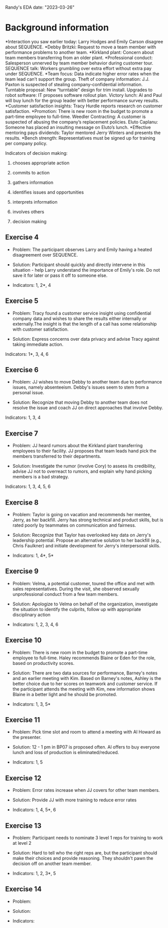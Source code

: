 Randy's EDA
date: "2023-03-26"

# Background information 

*Interaction you saw earlier today: Larry Hodges and Emily Carson disagree about SEQUENCE.
*Debby Britzki: Request to move a team member with performance problems to another team.
*Kirkland plant: Concern about team members transferring from an older plant.
*Professional conduct: Salesperson unnerved by team member behavior during customer tour.
SEQUENCE talk: Workers grumbling over extra effort without extra pay under SEQUENCE.
*Team focus: Data indicate higher error rates when the team lead can’t support the group.
Theft of company information: J.J. Paxton is suspected of stealing company-confidential information.
Turntable proposal: New “turntable” design for trim install.
Upgrades to robot software: IT proposes software rollout plan.
Victory lunch: Al and Paul will buy lunch for the group leader with better performance survey results.
*Customer satisfaction insights: Tracy Hurdle reports research on customer satisfaction.
*Promotion: There is new room in the budget to promote a part-time employee to full-time.
Weedler Contracting: A customer is suspected of abusing the company’s replacement policies.
Eluto Caplanu: Someone has placed an insulting message on Eluto’s lunch.
*Effective mentoring pays dividends: Taylor mentored Jerry Winters and presents the results.
*Bench strength: Representatives must be signed up for training per company policy.

Indicators of decision making: 

1. chooses appropriate action
2. commits to action
3. gathers information
4. identifies issues and opportunities
5. interprets information
6. involves others

7. decision making

## Exercise 4

- Problem: The participant observes Larry and Emily having a heated disagreement over SEQUENCE.

- Solution: Participant should quickly and directly intervene in this situation - help Larry understand the importance of Emily's role. Do not save it for later or pass it off to someone else.

- Indicators: 1, 2*, 4

## Exercise 5

- Problem: Tracy found a customer service insight using confidential company data and wishes to share the results either internally or externally.The insight is that the length of a call has some relationship with customer satisfaction.

- Solution: Express concerns over data privacy and advise Tracy against taking immediate action.

Indicators: 1*, 3, 4, 6

## Exercise 6

- Problem: JJ wishes to move Debby to another team due to performance issues, namely absenteeism. Debby's issues seem to stem from a personal issue.

- Solution: Recognize that moving Debby to another team does not resolve the issue and coach JJ on direct approaches that involve Debby.

Indicators: 1, 3, 4

## Exercise 7

- Problem: JJ heard rumors about the Kirkland plant transferring employees to their facility. JJ proposes that team leads hand pick the members transferred to their departments.

- Solution: Investigate the rumor (involve Cory) to assess its credibility, advise JJ not to overreact to rumors, and explain why hand picking members is a bad strategy. 

Indicators: 1, 3, 4, 5, 6

## Exercise 8

- Problem: Taylor is going on vacation and recommends her mentee, Jerry, as her backfill. Jerry has strong technical and product skills, but is rated poorly by teammates on communication and fairness.

- Solution: Recognize that Taylor has overlooked key data on Jerry's leadership potential. Propose an alternative solution to her backfill (e.g., Chris Faulkner) and initiate development for Jerry's interpersonal skills.

- Indicators: 1, 4\*, 5*

## Exercise 9

- Problem: Velma, a potential customer, toured the office and met with sales representatives. During the visit, she observed sexually unprofessional conduct from a few team members.

- Solution: Apologize to Velma on behalf of the organization, investigate the situation to identify the culprits, follow up with appropriate disciplinary action

- Indicators: 1, 2, 3, 4, 6

## Exercise 10

- Problem: There is new room in the budget to promote a part-time employee to full-time. Haley recommends Blaine or Eden for the role, based on productivity scores.

- Solution: There are two data sources for performance, Barney's notes and an earlier meeting with Kim. Based on Barney's notes, Ashley is the better choice due to her scores on teamwork and customer service. If the participant attends the meeting with Kim, new information shows Blaine in a better light and he should be promoted.

- Indicators: 1, 3, 5*

## Exercise 11

- Problem: Pick time slot and room to attend a meeting with Al Howard as the presenter.

- Solution: 12 - 1 pm in BP07 is proposed often. Al offers to buy everyone lunch and loss of production is eliminated/reduced.

- Indicators: 1, 5

## Exercise 12

- Problem: Error rates increase when JJ covers for other team members.

- Solution: Provide JJ with more training to reduce error rates

- Indicators: 1, 4, 5*, 6

## Exercise 13

- Problem: Participant needs to nominate 3 level 1 reps for training to work at level 2

- Solution: Hard to tell who the right reps are, but the participant should make their choices and provide reasoning. They shouldn't pawn the decision off on another team member.

- Indicators: 1, 2, 3*, 5

## Exercise 14

- Problem: 

- Solution:

- Indicators: 
